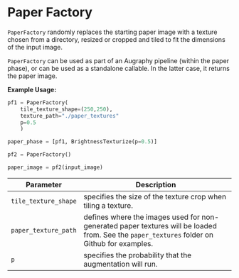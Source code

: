 # Paper Factory

`PaperFactory` randomly replaces the starting paper image with a texture chosen from a directory, resized or cropped and tiled to fit the dimensions of the input image.

`PaperFactory` can be used as part of an Augraphy pipeline (within the paper phase), or can be used as a standalone callable. In the latter case, it returns the paper image.

**Example Usage:**

```python
pf1 = PaperFactory(
	tile_texture_shape=(250,250),
	texture_path="./paper_textures"
	p=0.5
    )

paper_phase = [pf1, BrightnessTexturize(p=0.5)]
```

```python
pf2 = PaperFactory()

paper_image = pf2(input_image)
```

| Parameter            | Description                                                                                                                                 |
|----------------------|---------------------------------------------------------------------------------------------------------------------------------------------|
| `tile_texture_shape` | specifies the size of the texture crop when tiling a texture.                                                                               |
| `paper_texture_path` | defines where the images used for non-generated paper textures will be loaded from. See the `paper_textures` folder on Github for examples. |
| `p`                  | specifies the probability that the augmentation will run.                                                                                   |
